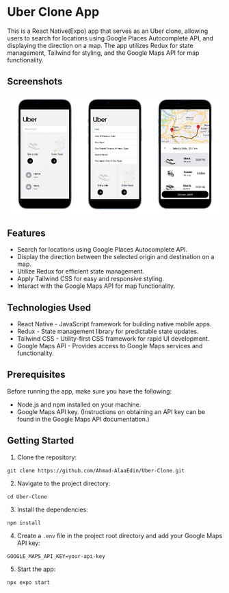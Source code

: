 # Uber Clone App

This is a React Native(Expo) app that serves as an Uber clone, allowing users to search for locations using Google Places Autocomplete API, and displaying the direction on a map. The app utilizes Redux for state management, Tailwind for styling, and the Google Maps API for map functionality.

## Screenshots

![Screenshots](Screenshots.png)

## Features

- Search for locations using Google Places Autocomplete API.
- Display the direction between the selected origin and destination on a map.
- Utilize Redux for efficient state management.
- Apply Tailwind CSS for easy and responsive styling.
- Interact with the Google Maps API for map functionality.

## Technologies Used

- React Native - JavaScript framework for building native mobile apps.
- Redux - State management library for predictable state updates.
- Tailwind CSS - Utility-first CSS framework for rapid UI development.
- Google Maps API - Provides access to Google Maps services and functionality.

## Prerequisites

Before running the app, make sure you have the following:

- Node.js and npm installed on your machine.
- Google Maps API key. (Instructions on obtaining an API key can be found in the Google Maps API documentation.)

## Getting Started

1. Clone the repository:

```
git clone https://github.com/Ahmad-AlaaEdin/Uber-Clone.git
```

2. Navigate to the project directory:

```
cd Uber-Clone
```

3. Install the dependencies:

```
npm install
```

4. Create a `.env` file in the project root directory and add your Google Maps API key:

```
GOOGLE_MAPS_API_KEY=your-api-key
```

5. Start the app:

```
npx expo start
```
